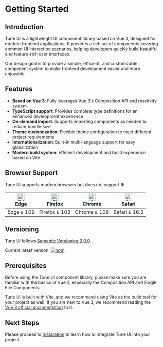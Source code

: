 # Getting Started

## Introduction

Tune UI is a lightweight UI component library based on Vue 3, designed for modern frontend applications. It provides a rich set of components covering common UI interaction scenarios, helping developers quickly build beautiful and feature-rich user interfaces.

Our design goal is to provide a simple, efficient, and customizable component system to make frontend development easier and more enjoyable.

## Features

- **Based on Vue 3**: Fully leverages Vue 3's Composition API and reactivity system
- **TypeScript support**: Provides complete type definitions for an enhanced development experience
- **On-demand import**: Supports importing components as needed to reduce bundle size
- **Theme customization**: Flexible theme configuration to meet different project requirements
- **Internationalization**: Built-in multi-language support for easy globalization
- **Modern build system**: Efficient development and build experience based on Vite

## Browser Support

Tune UI supports modern browsers but does not support IE.

| <img src="https://cdn.jsdelivr.net/npm/@browser-logos/edge/edge_32x32.png" alt="Edge" width="24px" height="24px" /><br>Edge | <img src="https://cdn.jsdelivr.net/npm/@browser-logos/firefox/firefox_32x32.png" alt="Firefox" width="24px" height="24px" /><br>Firefox | <img src="https://cdn.jsdelivr.net/npm/@browser-logos/chrome/chrome_32x32.png" alt="Chrome" width="24px" height="24px" /><br>Chrome | <img src="https://cdn.jsdelivr.net/npm/@browser-logos/safari/safari_32x32.png" alt="Safari" width="24px" height="24px" /><br>Safari |
| --- | --- | --- | --- |
| Edge ≥ 109 | Firefox ≥ 102 | Chrome ≥ 109 | Safari ≥ 16.3 |

## Versioning

Tune UI follows [Semantic Versioning 2.0.0](https://semver.org/).

Current latest version: [![npm](https://img.shields.io/npm/v/tune-ui.svg)](https://www.npmjs.com/package/tune-ui)

## Prerequisites

Before using the Tune UI component library, please make sure you are familiar with the basics of Vue 3, especially the Composition API and Single File Components.

Tune UI is built with Vite, and we recommend using Vite as the build tool for your project as well. If you are new to Vue 3, we recommend reading the [Vue 3 official documentation](https://vuejs.org/) first.

## Next Steps

Please proceed to [Installation](/en/guide/installation) to learn how to integrate Tune UI into your project. 